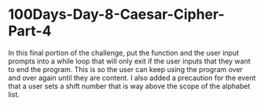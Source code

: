 # 100Days-Day-8-Caesar-Cipher-Part-4
In this final portion of the challenge, put the function and the user input prompts into a while loop that will only exit if the user inputs that they want to end the program.  This is so the user can keep using the program over and over again until they are content.  I also added a precaution for the event that a user sets a shift number that is way above the scope of the alphabet list.
